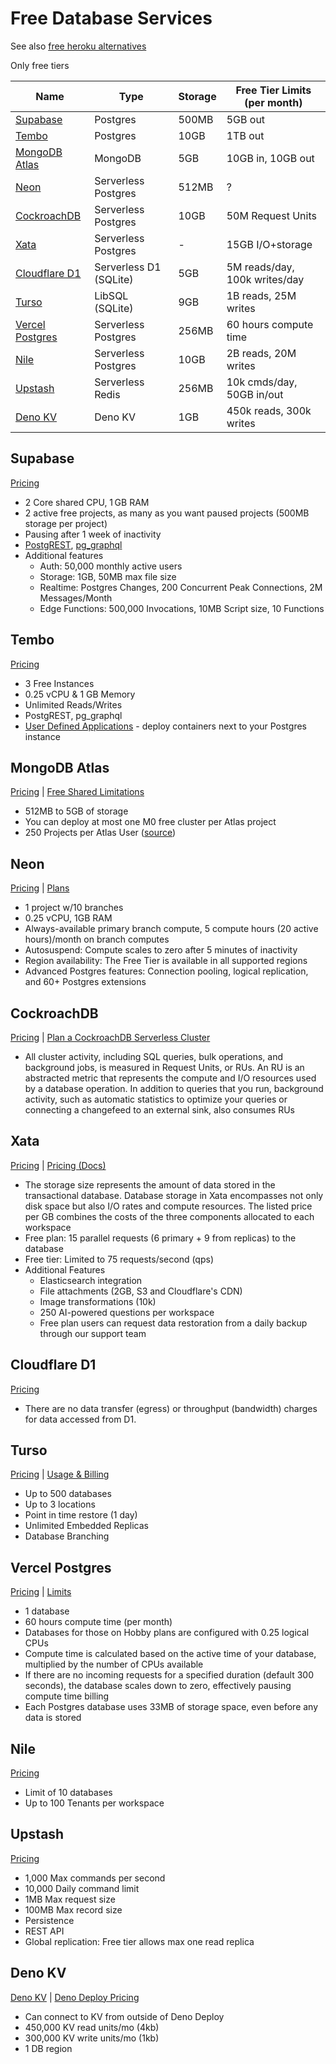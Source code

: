 # Free Database Services

See also [free heroku alternatives](https://github.com/DmitryScaletta/free-heroku-alternatives)

Only free tiers

| Name                                | Type                   | Storage | Free Tier Limits (per month)  |
| ----------------------------------- | ---------------------- | ------- | ----------------------------- |
| [Supabase](#supabase)               | Postgres               | 500MB   | 5GB out                       |
| [Tembo](#tembo)                     | Postgres               | 10GB    | 1TB out                       |
| [MongoDB Atlas](#mongodb-atlas)     | MongoDB                | 5GB     | 10GB in, 10GB out             |
| [Neon](#neon)                       | Serverless Postgres    | 512MB   | ?                             |
| [CockroachDB](#cockroachdb)         | Serverless Postgres    | 10GB    | 50M Request Units             |
| [Xata](#xata)                       | Serverless Postgres    | -       | 15GB I/O+storage              |
| [Cloudflare D1](#cloudflare-d1)     | Serverless D1 (SQLite) | 5GB     | 5M reads/day, 100k writes/day |
| [Turso](#turso)                     | LibSQL (SQLite)        | 9GB     | 1B reads, 25M writes          |
| [Vercel Postgres](#vercel-postgres) | Serverless Postgres    | 256MB   | 60 hours compute time         |
| [Nile](#nile)                       | Serverless Postgres    | 10GB    | 2B reads, 20M writes          |
| [Upstash](#upstash)                 | Serverless Redis       | 256MB   | 10k cmds/day, 50GB in/out     |
| [Deno KV](#deno-kv)                 | Deno KV                | 1GB     | 450k reads, 300k writes       |

## Supabase

[Pricing](https://supabase.com/pricing)

* 2 Core shared CPU, 1 GB RAM
* 2 active free projects, as many as you want paused projects (500MB storage per project)
* Pausing after 1 week of inactivity
* [PostgREST](https://supabase.com/docs/guides/api), [pg_graphql](https://supabase.com/docs/guides/graphql)
* Additional features
  * Auth: 50,000 monthly active users
  * Storage: 1GB, 50MB max file size
  * Realtime: Postgres Changes, 200 Concurrent Peak Connections, 2M Messages/Month
  * Edge Functions: 500,000 Invocations, 10MB Script size, 10 Functions

## Tembo

[Pricing](https://tembo.io/pricing/)

* 3 Free Instances
* 0.25 vCPU & 1 GB Memory
* Unlimited Reads/Writes
* PostgREST, pg_graphql
* [User Defined Applications](https://tembo.io/docs/tembo-cloud/application-services/custom) - deploy containers next to your Postgres instance

## MongoDB Atlas

[Pricing](https://www.mongodb.com/pricing) | [Free Shared Limitations](https://www.mongodb.com/docs/atlas/reference/free-shared-limitations/)

* 512MB to 5GB of storage
* You can deploy at most one M0 free cluster per Atlas project
* 250 Projects per Atlas User ([source](https://www.mongodb.com/docs/atlas/reference/atlas-limits/#organization-and-project-limits))

## Neon

[Pricing](https://neon.tech/pricing) | [Plans](https://neon.tech/docs/introduction/plans)

* 1 project w/10 branches
* 0.25 vCPU, 1GB RAM
* Always-available primary branch compute, 5 compute hours (20 active hours)/month on branch computes
* Autosuspend: Compute scales to zero after 5 minutes of inactivity
* Region availability: The Free Tier is available in all supported regions
* Advanced Postgres features: Connection pooling, logical replication, and 60+ Postgres extensions

## CockroachDB

[Pricing](https://www.cockroachlabs.com/pricing/) | [Plan a CockroachDB Serverless Cluster](https://www.cockroachlabs.com/docs/cockroachcloud/plan-your-cluster-serverless)

* All cluster activity, including SQL queries, bulk operations, and background jobs, is measured in Request Units, or RUs. An RU is an abstracted metric that represents the compute and I/O resources used by a database operation. In addition to queries that you run, background activity, such as automatic statistics to optimize your queries or connecting a changefeed to an external sink, also consumes RUs

## Xata

[Pricing](https://xata.io/pricing) | [Pricing (Docs)](https://xata.io/docs/concepts/pricing)

* The storage size represents the amount of data stored in the transactional database. Database storage in Xata encompasses not only disk space but also I/O rates and compute resources. The listed price per GB combines the costs of the three components allocated to each workspace
* Free plan: 15 parallel requests (6 primary + 9 from replicas) to the database
* Free tier: Limited to 75 requests/second (qps)
* Additional Features
  * Elasticsearch integration
  * File attachments (2GB, S3 and Cloudflare's CDN)
  * Image transformations (10k)
  * 250 AI-powered questions per workspace
  * Free plan users can request data restoration from a daily backup through our support team

## Cloudflare D1

[Pricing](https://developers.cloudflare.com/d1/platform/pricing/)

* There are no data transfer (egress) or throughput (bandwidth) charges for data accessed from D1.

## Turso

[Pricing](https://turso.tech/pricing) | [Usage & Billing](https://docs.turso.tech/help/usage-and-billing)

* Up to 500 databases
* Up to 3 locations
* Point in time restore (1 day)
* Unlimited Embedded Replicas
* Database Branching

## Vercel Postgres

[Pricing](https://vercel.com/docs/storage/vercel-postgres/usage-and-pricing) | [Limits](https://vercel.com/docs/storage/vercel-postgres/limits)

* 1 database
* 60 hours compute time (per month)
* Databases for those on Hobby plans are configured with 0.25 logical CPUs
* Compute time is calculated based on the active time of your database, multiplied by the number of CPUs available
* If there are no incoming requests for a specified duration (default 300 seconds), the database scales down to zero, effectively pausing compute time billing
* Each Postgres database uses 33MB of storage space, even before any data is stored

## Nile

[Pricing](https://www.thenile.dev/pricing)

* Limit of 10 databases
* Up to 100 Tenants per workspace

## Upstash

[Pricing](https://upstash.com/pricing)

* 1,000 Max commands per second
* 10,000 Daily command limit
* 1MB Max request size
* 100MB Max record size
* Persistence
* REST API
* Global replication: Free tier allows max one read replica

## Deno KV

[Deno KV](https://deno.com/kv) | [Deno Deploy Pricing](https://deno.com/deploy/pricing)

* Can connect to KV from outside of Deno Deploy
* 450,000 KV read units/mo (4kb)
* 300,000 KV write units/mo (1kb)
* 1 DB region
